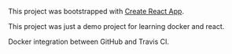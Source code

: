 This project was bootstrapped with [Create React App](https://github.com/facebook/create-react-app).

This project was just a demo project for learning docker and react.

Docker integration between GitHub and Travis CI.